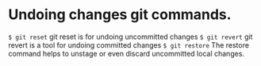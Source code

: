 # Undoing changes git commands.

`$ git reset`
git reset is for undoing uncommitted changes
`$ git revert`
git revert is a tool for undoing committed changes
`$ git restore`
The restore command helps to unstage or even discard uncommitted local changes.